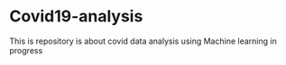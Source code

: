 # Covid19-analysis
This is repository is about covid data analysis using Machine learning in progress
